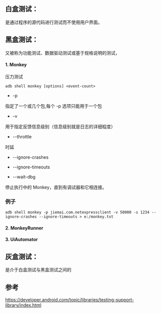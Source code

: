 ## 白盒测试：
是通过程序的源代码进行测试而不使用用户界面。

## 黑盒测试：
又被称为功能测试、数据驱动测试或基于规格说明的测试，

#### 1. Monkey

压力测试


```
adb shell monkey [options] <event-count>
```

-  -p 

指定了一个或几个包,每个 -p 选项只能用于一个包

-  -v

用于指定反馈信息级别（信息级别就是日志的详细程度）

-  --throttle

时延

- --ignore-crashes


- --ignore-timeouts


- --wait-dbg

停止执行中的 Monkey，直到有调试器和它相连接。
 
 
### 例子
```
adb shell monkey -p jiemai.com.netexpressclient -v 50000 -s 1234 --ignore-crashes --ignore-timeouts > e:/monkey.txt

```

#### 2. MonkeyRunner

#### 3. UiAutomator

## 灰盒测试：
是介于白盒测试与黑盒测试之间的



## 参考

https://developer.android.com/topic/libraries/testing-support-library/index.html


